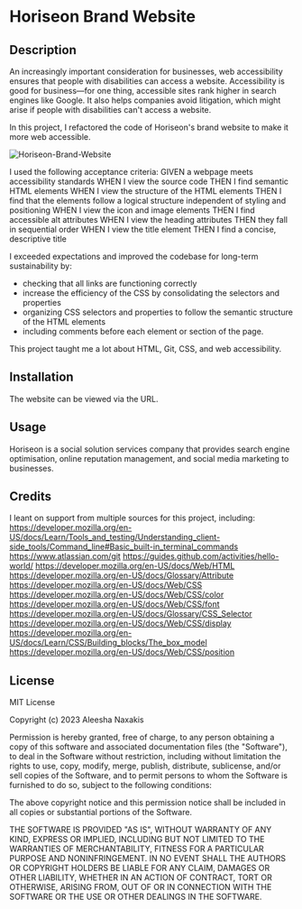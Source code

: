 # Horiseon Brand Website

## Description
An increasingly important consideration for businesses, web accessibility ensures that people with disabilities can access a website. Accessibility is good for business—for one thing, accessible sites rank higher in search engines like Google. It also helps companies avoid litigation, which might arise if people with disabilities can't access a website.

In this project, I refactored the code of Horiseon's brand website to make it more web accessible.

![Horiseon-Brand-Website](https://github.com/aleeshanaxakis/Module-1-Challenge/assets/142005319/ebd16a60-c79e-4d36-ac19-55f96fd069cb)

I used the following acceptance criteria:
GIVEN a webpage meets accessibility standards
WHEN I view the source code
THEN I find semantic HTML elements
WHEN I view the structure of the HTML elements
THEN I find that the elements follow a logical structure independent of styling and positioning
WHEN I view the icon and image elements
THEN I find accessible alt attributes
WHEN I view the heading attributes
THEN they fall in sequential order
WHEN I view the title element
THEN I find a concise, descriptive title

I exceeded expectations and improved the codebase for long-term sustainability by:
- checking that all links are functioning correctly
- increase the efficiency of the CSS by consolidating the selectors and properties
- organizing CSS selectors and properties to follow the semantic structure of the HTML elements
- including comments before each element or section of the page.

This project taught me a lot about HTML, Git, CSS, and web accessibility. 

## Installation
The website can be viewed via the URL.

## Usage
Horiseon is a social solution services company that provides search engine optimisation, online reputation management, and social media marketing to businesses.

## Credits
I leant on support from multiple sources for this project, including:
https://developer.mozilla.org/en-US/docs/Learn/Tools_and_testing/Understanding_client-side_tools/Command_line#Basic_built-in_terminal_commands
https://www.atlassian.com/git
https://guides.github.com/activities/hello-world/
https://developer.mozilla.org/en-US/docs/Web/HTML
https://developer.mozilla.org/en-US/docs/Glossary/Attribute
https://developer.mozilla.org/en-US/docs/Web/CSS
https://developer.mozilla.org/en-US/docs/Web/CSS/color
https://developer.mozilla.org/en-US/docs/Web/CSS/font
https://developer.mozilla.org/en-US/docs/Glossary/CSS_Selector
https://developer.mozilla.org/en-US/docs/Web/CSS/display
https://developer.mozilla.org/en-US/docs/Learn/CSS/Building_blocks/The_box_model
https://developer.mozilla.org/en-US/docs/Web/CSS/position

## License
MIT License

Copyright (c) 2023 Aleesha Naxakis

Permission is hereby granted, free of charge, to any person obtaining a copy
of this software and associated documentation files (the "Software"), to deal
in the Software without restriction, including without limitation the rights
to use, copy, modify, merge, publish, distribute, sublicense, and/or sell
copies of the Software, and to permit persons to whom the Software is
furnished to do so, subject to the following conditions:

The above copyright notice and this permission notice shall be included in all
copies or substantial portions of the Software.

THE SOFTWARE IS PROVIDED "AS IS", WITHOUT WARRANTY OF ANY KIND, EXPRESS OR
IMPLIED, INCLUDING BUT NOT LIMITED TO THE WARRANTIES OF MERCHANTABILITY,
FITNESS FOR A PARTICULAR PURPOSE AND NONINFRINGEMENT. IN NO EVENT SHALL THE
AUTHORS OR COPYRIGHT HOLDERS BE LIABLE FOR ANY CLAIM, DAMAGES OR OTHER
LIABILITY, WHETHER IN AN ACTION OF CONTRACT, TORT OR OTHERWISE, ARISING FROM,
OUT OF OR IN CONNECTION WITH THE SOFTWARE OR THE USE OR OTHER DEALINGS IN THE
SOFTWARE.
